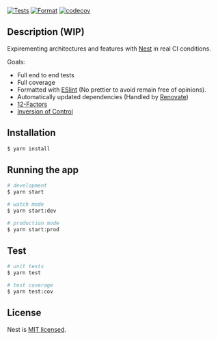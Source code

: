 [![Tests](https://github.com/jclaveau/nestjs-experiments/actions/workflows/tests.yml/badge.svg)](https://github.com/jclaveau/nestjs-experiments/actions/workflows/tests.yml)
[![Format](https://github.com/jclaveau/nestjs-experiments/actions/workflows/format.yml/badge.svg?event=push)](https://github.com/jclaveau/nestjs-experiments/actions/workflows/format.yml)
[![codecov](https://codecov.io/gh/jclaveau/nestjs-experiments/branch/main/graph/badge.svg?token=C5ElNWNc41)](https://codecov.io/gh/jclaveau/nestjs-experiments)
## Description (WIP)

Expirementing architectures and features with [Nest](https://github.com/nestjs/nest) in real CI conditions.

Goals:
- Full end to end tests
- Full coverage
- Formatted with [ESlint](https://eslint.org/) (No prettier to avoid remain free of opinions).
- Automatically updated dependencies (Handled by [Renovate](https://www.whitesourcesoftware.com/free-developer-tools/renovate/))
- [12-Factors](https://12factor.net/)
- [Inversion of Control](https://www.tutorialsteacher.com/ioc/inversion-of-control)

## Installation

```bash
$ yarn install
```

## Running the app

```bash
# development
$ yarn start

# watch mode
$ yarn start:dev

# production mode
$ yarn start:prod
```

## Test

```bash
# unit tests
$ yarn test

# test coverage
$ yarn test:cov
```

## License

Nest is [MIT licensed](LICENSE).
